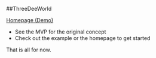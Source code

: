 ##ThreeDeeWorld

[Homepage (Demo)](http://adamschwartz.github.com/threedeeworld)

- See the MVP for the original concept
- Check out the example or the homepage to get started

That is all for now.